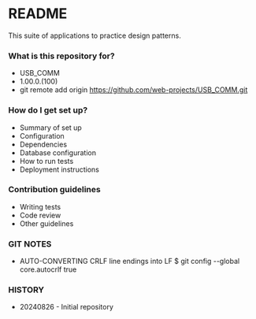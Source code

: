 # README #

This suite of applications to practice design patterns.

### What is this repository for? ###

* USB_COMM
* 1.00.0.(100)
* git remote add origin https://github.com/web-projects/USB_COMM.git

### How do I get set up? ###

* Summary of set up
* Configuration
* Dependencies
* Database configuration
* How to run tests
* Deployment instructions

### Contribution guidelines ###

* Writing tests
* Code review
* Other guidelines

### GIT NOTES ###

*  AUTO-CONVERTING CRLF line endings into LF
   $ git config --global core.autocrlf true
   
### HISTORY ###

* 20240826 - Initial repository

